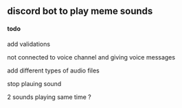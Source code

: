 ## discord bot to play meme sounds 

#### todo

add validations

not connected to voice channel and giving voice messages

add different types of audio files

stop plauing sound

2 sounds playing same time ?  
